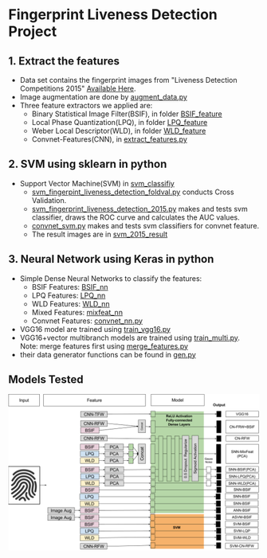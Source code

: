 # Fingerprint Liveness Detection Project
## 1. Extract the features
+ Data set contains the fingerprint images from "Liveness Detection Competitions 2015"  [Available Here](http://livdet.org/registration.php).
+ Image augmentation are done by [augment_data.py](augment_data.py)
+ Three feature extractors we applied are:
  + Binary Statistical Image Filter(BSIF), in folder [BSIF_feature](BSIF_feature)
  + Local Phase Quantization(LPQ), in folder [LPQ_feature](LPQ_feature)
  + Weber Local Descriptor(WLD), in folder [WLD_feature](WLD_feature)
  + Convnet-Features(CNN), in [extract_features.py](./convnet-features/extract_features.py)
  
## 2. SVM using sklearn in python
+ Support Vector Machine(SVM) in [svm_classifiy](SVM_classifiy)
  + [svm_fingerpint_liveness_detection_foldval.py](./SVM_classifiy/svm_fingerpint_liveness_detection_foldval.py) conducts Cross Validation.
  + [svm_fingerprint_liveness_detection_2015.py](./SVM_classifiy/svm_fingerprint_liveness_detection_2015.py) makes and tests svm classifier, draws the ROC curve and calculates the AUC values.
  + [convnet_svm.py](./SVM_classifiy/convnet_svm.py) makes and tests svm classifiers for convnet feature.
  + The result images are in [svm_2015_result](./SVM_classifiy/svm_2015_result)

## 3. Neural Network using Keras in python
+ Simple Dense Neural Networks to classify the features:
  + BSIF Features: [BSIF_nn](./NeuralNetwork/2015DigPer_test_BSIF.py)
  + LPQ Features: [LPQ_nn](./NeuralNetwork/2015DigPer_test_LPQ.py)
  + WLD Features: [WLD_nn](./NeuralNetwork/2015DigPer_test_WLD.py)
  + Mixed Features: [mixfeat_nn](./NeuralNetwork/2015DigPer_test_MixFeat.py)
  + Convnet Features: [convnet_nn.py](./NeuralNetwork/convnet_nn.py)  
+ VGG16 model are trained using [train_vgg16.py](./NeuralNetwork/train_vgg16.py)
+ VGG16+vector multibranch models are trained using [train_multi.py](./NeuralNetwork/train_multi.py). Note: merge features first using [merge_features.py](./NeuralNetwork/merge_features.py)
+ their data generator functions can be found in [gen.py](./NeuralNetwork/gen.py)

## Models Tested
![Poster](./networkdiagrams.png)
